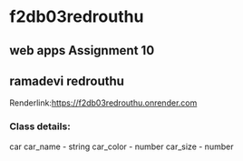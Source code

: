# f2db03redrouthu
## web apps Assignment 10
## ramadevi redrouthu

Renderlink:https://f2db03redrouthu.onrender.com




### Class details:
car
car_name - string
car_color - number
car_size - number


